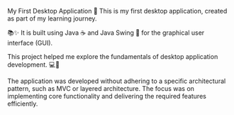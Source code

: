 My First Desktop Application 🚀 This is my first desktop application, created as part of my learning journey.

📚✨ It is built using Java ☕ and Java Swing 🎨 for the graphical user interface (GUI).

This project helped me explore the fundamentals of desktop application development. 💻🔧

The application was developed without adhering to a specific architectural pattern, such as MVC or layered architecture. 
The focus was on implementing core functionality and delivering the required features efficiently.
